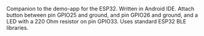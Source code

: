 Companion to the demo-app for the ESP32. Written in Android IDE. Attach button between pin GPIO25 and ground, and pin GPIO26 and ground, and a LED with a 220 Ohm resistor on pin GPIO33. Uses standard ESP32 BLE libraries.
